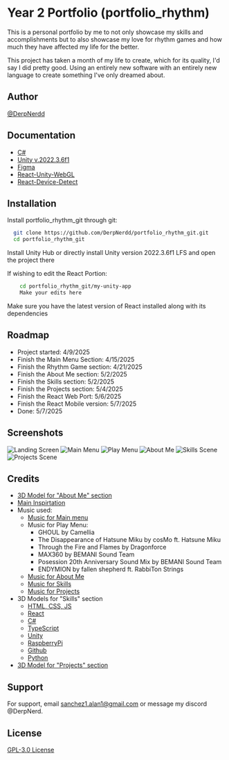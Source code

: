 
# Year 2 Portfolio (portfolio_rhythm)

This is a personal portfolio by me to not only showcase my skills and accomplishments but to also showcase my love for rhythm games and how much they have affected my life for the better.

This project has taken a month of my life to create, which for its quality, I'd say I did pretty good. Using an entirely new software with an entirely new language to create something I've only dreamed about. 

## Author

[@DerpNerdd](https://www.github.com/derpnerdd)


## Documentation

- [C#](https://learn.microsoft.com/en-us/dotnet/csharp/)
- [Unity v.2022.3.6f1](https://docs.unity.com/)
- [Figma](https://help.figma.com/hc/en-us)
- [React-Unity-WebGL](https://react-unity-webgl.dev/)
- [React-Device-Detect](https://www.npmjs.com/package/react-device-detect)


## Installation

Install portfolio_rhythm_git through git:

```bash
  git clone https://github.com/DerpNerdd/portfolio_rhythm_git.git
  cd portfolio_rhythm_git
```

Install Unity Hub or directly install Unity version 2022.3.6f1 LFS and open the project there

If wishing to edit the React Portion:

```bash
    cd portfolio_rhythm_git/my-unity-app
    Make your edits here
```

Make sure you have the latest version of React installed along with its dependencies 
    
## Roadmap

- Project started: 4/9/2025
- Finish the Main Menu Section: 4/15/2025
- Finish the Rhythm Game section: 4/21/2025
- Finish the About Me section: 5/2/2025
- Finish the Skills section: 5/2/2025
- Finish the Projects section: 5/4/2025
- Finish the React Web Port: 5/6/2025
- Finish the React Mobile version: 5/7/2025
- Done: 5/7/2025


## Screenshots

![Landing Screen](https://i.imghippo.com/files/tLcV3921LhM.png)
![Main Menu](https://i.imghippo.com/files/wWR1411K.png)
![Play Menu](https://i.imghippo.com/files/NiTG4689Nk.png)
![About Me](https://i.imghippo.com/files/Ic1989fkU.png)
![Skills Scene](https://i.imghippo.com/files/kGih5775LE.png)
![Projects Scene](https://i.imghippo.com/files/Snpo1998oHU.png)


## Credits

- [3D Model for "About Me" section](https://www.instagram.com/jjo_3d)
- [Main Inspirtation](https://github.com/ppy/osu)
- Music used:
    - [Music for Main menu](https://www.youtube.com/watch?v=QtDbzbQTLHQ)
    - Music for Play Menu: 
        - GHOUL by Camellia
        - The Disappearance of Hatsune Miku by cosMo ft. Hatsune Miku
        - Through the Fire and Flames by Dragonforce
        - MAX360 by BEMANI Sound Team
        - Posession 20th Anniversary Sound Mix by BEMANI Sound Team
        - ENDYMION by fallen shepherd ft. RabbiTon Strings
    - [Music for About Me](https://www.youtube.com/watch?v=gD4Hh115gOk)
    - [Music for Skills](https://www.youtube.com/watch?v=hnR2wUL9e78)
    - [Music for Projects](https://www.youtube.com/watch?v=zhXUngCWx7I)
- 3D Models for "Skills" section
    - [HTML, CSS, JS](https://www.fab.com/listings/2c7ef79f-a047-4282-8ffd-1840f87cb97e)
    - [React](https://sketchfab.com/3d-models/react-logo-circle-540ff21ac0f54a038df6f634c7cce726)
    - [C#](https://www.fab.com/listings/b4acf142-4f35-4b45-a054-9b1b5d1fd53e)
    - [TypeScript](https://www.printables.com/model/744766-typescript-branding)
    - [Unity](https://sketchfab.com/3d-models/unity-logo-3d-mesh-2afd04b26ca64c6b8392f75e217ffdb9)
    - [RaspberryPi](https://www.fab.com/listings/954cb3bd-ce63-4ddb-8929-579461f98390)
    - [Github](https://www.printables.com/model/465288-github-octocat-wall-art)
    - [Python](https://sketchfab.com/3d-models/python-8be4a2579dd84586b915068e475073ee)
- [3D Model for "Projects" section](https://sketchfab.com/3d-models/saturn-c09a1970148c43ad99db134a9d6d00b5)




## Support

For support, email sanchez1.alan1@gmail.com or message my discord @DerpNerd.


## License

[GPL-3.0 License](https://github.com/DerpNerdd/portfolio_rhythm_git?tab=GPL-3.0-1-ov-file)

